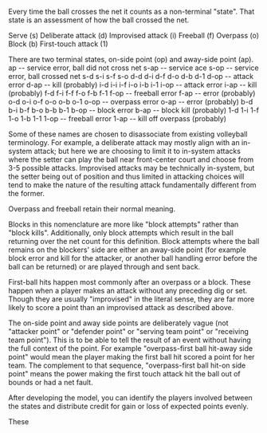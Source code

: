 Every time the ball crosses the net it counts as a non-terminal "state".  That state is an assessment of how the ball crossed the net.

Serve (s)
Deliberate attack (d)
Improvised attack (i)
Freeball (f)
Overpass (o)
Block (b)
First-touch attack (1)

There are two terminal states, on-side point (op) and away-side point (ap).
ap -- service error, ball did not cross net
s-ap -- service ace
s-op -- service error, ball crossed net
s-d
s-i
s-f
s-o
d-d
d-i
d-f
d-o
d-b
d-1
d-op -- attack error
d-ap -- kill (probably)
i-d
i-i
i-f
i-o
i-b
i-1
i-op -- attack error
i-ap -- kill (probably)
f-d
f-i
f-f
f-o
f-b
f-1
f-op -- freeball error
f-ap -- error (probably)
o-d
o-i
o-f
o-o
o-b
o-1
o-op -- overpass error
o-ap -- error (probably)
b-d
b-i
b-f
b-o
b-b
b-1
b-op -- block error
b-ap -- block kill (probably)
1-d
1-i
1-f
1-o
1-b
1-1
1-op -- freeball error
1-ap -- kill off overpass (probably)

Some of these names are chosen to disassociate from existing volleyball terminology. For example, a deliberate 
attack may mostly align with an in-system attack; but here we are choosing to limit it to in-system attacks where 
the setter can play the ball near front-center court and choose from 3-5 possible attacks.  Improvised attacks may 
be technically in-system, but the setter being out of position and thus limited in attacking choices will tend to make
the nature of the resulting attack fundamentally different from the former.

Overpass and freeball retain their normal meaning.

Blocks in this nomenclature are more like "block attempts" rather than "block kills".  Additionally, only block attempts which result in the ball returning over the net count for this definition.  Block attempts where the ball remains on the blockers' side are either an away-side point (for example block error and kill for the attacker, or another ball handling error before the ball can be returned) or are played through and sent back.

First-ball hits happen most commonly after an overpass or a block.  These happen when a player makes an attack without any preceding dig or set.  Though they are usually "improvised" in the literal sense, they are far more likely to score a point than an improvised attack as described above.

The on-side point and away side points are deliberately vague (not "attacker point" or "defender point" or "serving team point" or "receiving team point").  This is to be able to tell the result of an event without having the full context of the point.  For example "overpass-first ball hit-away side point" would mean the player making the first ball hit scored a point for her team.  The complement to that sequence, "overpass-first ball hit-on side point" means the power making the first touch attack hit the ball out of bounds or had a net fault.


After developing the model, you can identify the players involved between the states and distribute credit for gain or loss of expected points evenly.

These